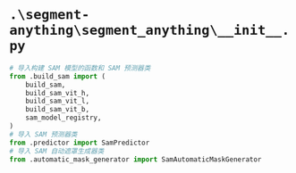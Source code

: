 # `.\segment-anything\segment_anything\__init__.py`

```py
# 导入构建 SAM 模型的函数和 SAM 预测器类
from .build_sam import (
    build_sam,
    build_sam_vit_h,
    build_sam_vit_l,
    build_sam_vit_b,
    sam_model_registry,
)
# 导入 SAM 预测器类
from .predictor import SamPredictor
# 导入 SAM 自动遮罩生成器类
from .automatic_mask_generator import SamAutomaticMaskGenerator
```